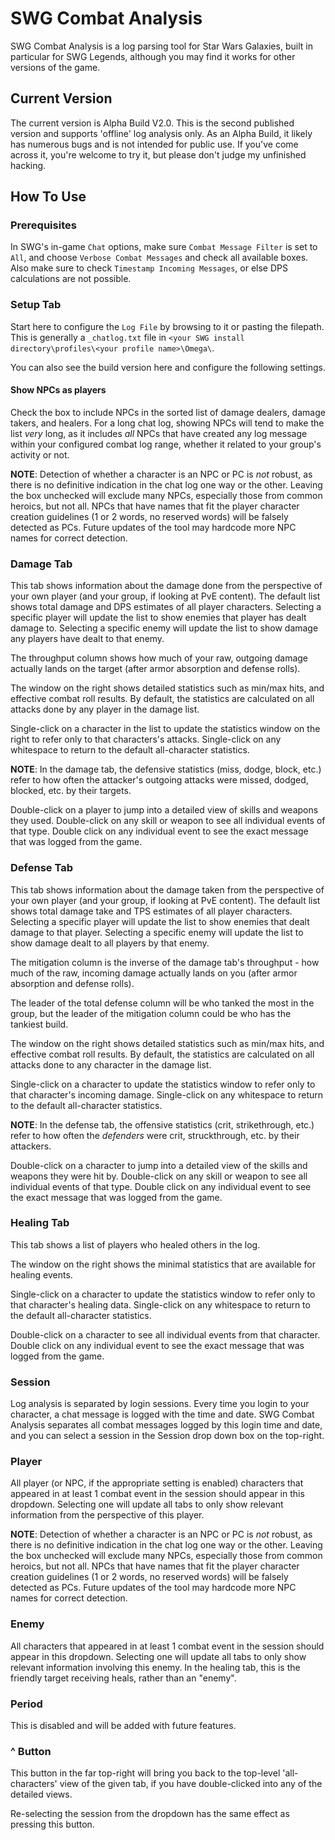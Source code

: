 # SWG Combat Analysis

SWG Combat Analysis is a log parsing tool for Star Wars Galaxies, built in particular for SWG Legends, although you may find it works for other versions of the game.

## Current Version

The current version is Alpha Build V2.0. This is the second published version and supports 'offline' log analysis only. As an Alpha Build, it likely has numerous bugs and is not intended for public use. If you've come across it, you're welcome to try it, but please don't judge my unfinished hacking.

## How To Use

### Prerequisites

In SWG's in-game `Chat` options, make sure `Combat Message Filter` is set to `All`, and choose `Verbose Combat Messages` and check all available boxes. Also make sure to check `Timestamp Incoming Messages`, or else DPS calculations are not possible.

### Setup Tab

Start here to configure the `Log File` by browsing to it or pasting the filepath. This is generally a `_chatlog.txt` file in `<your SWG install directory\profiles\<your profile name>\Omega\`.

You can also see the build version here and configure the following settings.

#### Show NPCs as players

Check the box to include NPCs in the sorted list of damage dealers, damage takers, and healers. For a long chat log, showing NPCs will tend to make the list *very* long, as it includes *all* NPCs that have created any log message within your configured combat log range, whether it related to your group's activity or not.

__NOTE__: Detection of whether a character is an NPC or PC is *not* robust, as there is no definitive indication in the chat log one way or the other. Leaving the box unchecked will exclude many NPCs, especially those from common heroics, but not all. NPCs that have names that fit the player character creation guidelines (1 or 2 words, no reserved words) will be falsely detected as PCs. Future updates of the tool may hardcode more NPC names for correct detection.

### Damage Tab

This tab shows information about the damage done from the perspective of your own player (and your group, if looking at PvE content). The default list shows total damage and DPS estimates of all player characters. Selecting a specific player will update the list to show enemies that player has dealt damage to. Selecting a specific enemy will update the list to show damage any players have dealt to that enemy.

The throughput column shows how much of your raw, outgoing damage actually lands on the target (after armor absorption and defense rolls).

The window on the right shows detailed statistics such as min/max hits, and effective combat roll results. By default, the statistics are calculated on all attacks done by any player in the damage list.

Single-click on a character in the list to update the statistics window on the right to refer only to that characters's attacks. Single-click on any whitespace to return to the default all-character statistics.

__NOTE__: In the damage tab, the defensive statistics (miss, dodge, block, etc.) refer to how often the attacker's outgoing attacks were missed, dodged, blocked, etc. by their targets.

Double-click on a player to jump into a detailed view of skills and weapons they used. Double-click on any skill or weapon to see all individual events of that type. Double click on any individual event to see the exact message that was logged from the game.

### Defense Tab

This tab shows information about the damage taken from the perspective of your own player (and your group, if looking at PvE content). The default list shows total damage take and TPS estimates of all player characters. Selecting a specific player will update the list to show enemies that dealt damage to that player. Selecting a specific enemy will update the list to show damage dealt to all players by that enemy.

The mitigation column is the inverse of the damage tab's throughput - how much of the raw, incoming damage actually lands on you (after armor absorption and defense rolls).

The leader of the total defense column will be who tanked the most in the group, but the leader of the mitigation column could be who has the tankiest build.

The window on the right shows detailed statistics such as min/max hits, and effective combat roll results. By default, the statistics are calculated on all attacks done to any character in the damage list.

Single-click on a character to update the statistics window to refer only to that character's incoming damage. Single-click on any whitespace to return to the default all-character statistics.

__NOTE__: In the defense tab, the offensive statistics (crit, strikethrough, etc.) refer to how often the *defenders* were crit, struckthrough, etc. by their attackers.

Double-click on a character to jump into a detailed view of the skills and weapons they were hit by. Double-click on any skill or weapon to see all individual events of that type. Double click on any individual event to see the exact message that was logged from the game.

### Healing Tab

This tab shows a list of players who healed others in the log.

The window on the right shows the minimal statistics that are available for healing events.

Single-click on a character to update the statistics window to refer only to that character's healing data. Single-click on any whitespace to return to the default all-character statistics.

Double-click on a character to see all individual events from that character. Double click on any individual event to see the exact message that was logged from the game.

### Session

Log analysis is separated by login sessions. Every time you login to your character, a chat message is logged with the time and date. SWG Combat Analysis separates all combat messages logged by this login time and date, and you can select a session in the Session drop down box on the top-right.

### Player

All player (or NPC, if the appropriate setting is enabled) characters that appeared in at least 1 combat event in the session should appear in this dropdown. Selecting one will update all tabs to only show relevant information from the perspective of this player.

__NOTE__: Detection of whether a character is an NPC or PC is *not* robust, as there is no definitive indication in the chat log one way or the other. Leaving the box unchecked will exclude many NPCs, especially those from common heroics, but not all. NPCs that have names that fit the player character creation guidelines (1 or 2 words, no reserved words) will be falsely detected as PCs. Future updates of the tool may hardcode more NPC names for correct detection.

### Enemy

All characters that appeared in at least 1 combat event in the session should appear in this dropdown. Selecting one will update all tabs to only show relevant information involving this enemy. In the healing tab, this is the friendly target receiving heals, rather than an "enemy".

### Period

This is disabled and will be added with future features.

### ^ Button

This button in the far top-right will bring you back to the top-level 'all-characters' view of the given tab, if you have double-clicked into any of the detailed views.

Re-selecting the session from the dropdown has the same effect as pressing this button.
